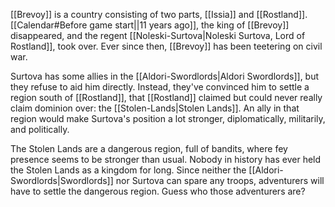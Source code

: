 [[Brevoy]] is a country consisting of two parts, [[Issia]] and [[Rostland]]. [[Calendar#Before game start||11 years ago]], the king of [[Brevoy]] disappeared, and the regent [[Noleski-Surtova|Noleski Surtova, Lord of Rostland]], took over. Ever since then, [[Brevoy]] has been teetering on civil war. 

Surtova has some allies in the [[Aldori-Swordlords|Aldori Swordlords]], but they refuse to aid him directly. Instead, they've convinced him to settle a region south of [[Rostland]], that [[Rostland]] claimed but could never really claim dominion over: the [[Stolen-Lands|Stolen Lands]]. An ally in that region would make Surtova's position a lot stronger, diplomatically, militarily, and politically. 

The Stolen Lands are a dangerous region, full of bandits, where fey presence seems to be stronger than usual. Nobody in history has ever held the Stolen Lands as a kingdom for long. Since neither the [[Aldori-Swordlords|Swordlords]] nor Surtova can spare any troops, adventurers will have to settle the dangerous region. Guess who those adventurers are? 